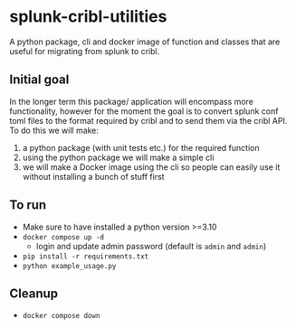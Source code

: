 # splunk-cribl-utilities
A python package, cli and docker image of function and classes that are useful for migrating from splunk to cribl.

## Initial goal
In the longer term this package/ application will encompass more functionality, however for the moment the goal is to convert splunk conf toml files to the format required by cribl and to send them via the cribl API.
To do this we will make:
1. a python package (with unit tests etc.) for the required function
2. using the python package we will make a simple cli
3. we will make a Docker image using the cli so people can easily use it without installing a bunch of stuff first

## To run
- Make sure to have installed a python version >=3.10
- `docker compose up -d`
  - login and update admin password (default is `admin` and `admin`)
- `pip install -r requirements.txt`
- `python example_usage.py`

## Cleanup
- `docker compose down`